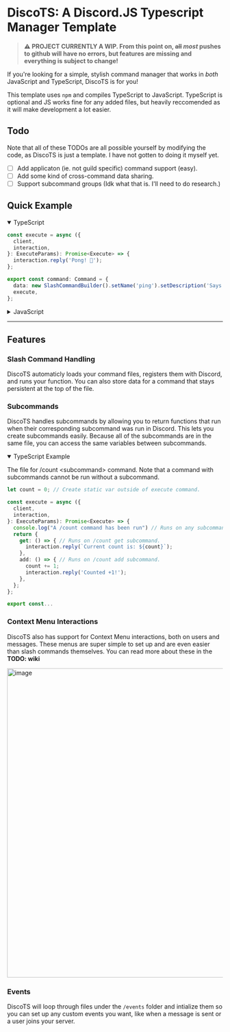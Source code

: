 # DiscoTS: A Discord.JS Typescript Manager Template

> **⚠️ PROJECT CURRENTLY A WIP. From this point on, ~~all~~ *most* pushes to github will have no errors, but features are missing and everything is subject to change!**

If you're looking for a simple, stylish command manager that works in *both* JavaScript and TypeScript, DiscoTS is for you!

This template uses `npm` and compiles TypeScript to JavaScript. TypeScript is optional and JS works fine for any added files, but heavily reccomended as it will make development a lot easier.

## Todo

Note that all of these TODOs are all possible yourself by modifying the code, as DiscoTS is just a template. I have not gotten to doing it myself yet.

- [ ] Add applicaton (ie. not guild specific) command support (easy).
- [ ] Add some kind of cross-command data sharing.
- [ ] Support subcommand groups (Idk what that is. I'll need to do research.)

## Quick Example

<details open>
  <summary>TypeScript</summary>

```ts
const execute = async ({
  client,
  interaction,
}: ExecuteParams): Promise<Execute> => {
  interaction.reply('Pong! 🏓');
};

export const command: Command = {
  data: new SlashCommandBuilder().setName('ping').setDescription('Says pong'),
  execute,
};
```

</details>

<details>
  <summary>JavaScript</summary>

```js
const execute = async ({ client, interaction }) => {
  interaction.reply('Pong! 🏓');
};

export const command = {
  data: new SlashCommandBuilder().setName('ping').setDescription('Says pong'),
  execute,
};

```

</details>

---

## Features

### Slash Command Handling

DiscoTS automaticly loads your command files, registers them with Discord, and runs your function. You can also store data for a command that stays persistent at the top of the file.

### Subcommands

DiscoTS handles subcommands by allowing you to return functions that run when their corresponding subcommand was run in Discord. This lets you create subcommands easily. Because all of the subcommands are in the same file, you can access the same variables between subcommands.

<details open>
  <summary>TypeScript Example </summary>

The file for /count \<subcommand> command. Note that a command with subcommands cannot be run without a subcommand.

```ts
let count = 0; // Create static var outside of execute command.

const execute = async ({
  client,
  interaction,
}: ExecuteParams): Promise<Execute> => {
  console.log("A /count command has been run") // Runs on any subcommand.
  return {
    get: () => { // Runs on /count get subcommand.
      interaction.reply(`Current count is: ${count}`);
    },
    add: () => { // Runs on /count add subcommand.
      count += 1;
      interaction.reply('Counted +1!');
    },
  };
};

export const...
```

</details>

### Context Menu Interactions
  
  DiscoTS also has support for Context Menu interactions, both on users and messages. These menus are super simple to set up and are even easier than slash commands themselves. You can read more about these in the **TODO: wiki**

 <img width="720" alt="image" src="https://user-images.githubusercontent.com/29359616/209451809-55c1c76f-6345-447a-86a6-bbbae292e957.png">
  
### Events
  
  DiscoTS will loop through files under the `/events` folder and intialize them so you can set up any custom events you want, like when a message is sent or a user joins your server.
